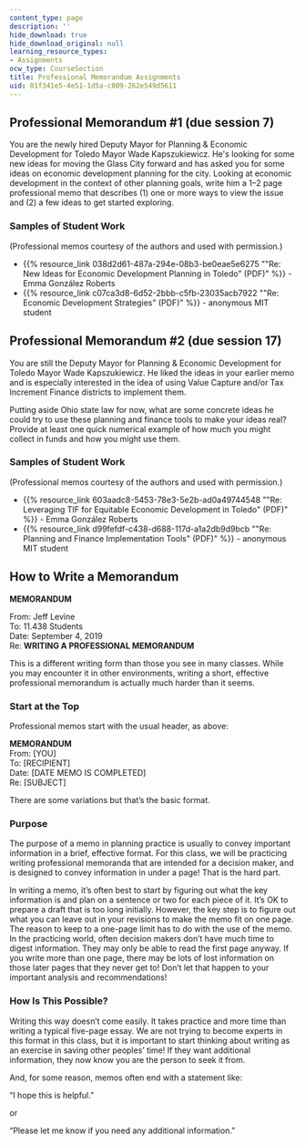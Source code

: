 ```yaml
---
content_type: page
description: ''
hide_download: true
hide_download_original: null
learning_resource_types:
- Assignments
ocw_type: CourseSection
title: Professional Memorandum Assignments
uid: 01f341e5-4e51-1d5a-c809-262e549d5611
---
```


Professional Memorandum #1 (due session 7)
------------------------------------------

You are the newly hired Deputy Mayor for Planning & Economic Development for Toledo Mayor Wade Kapszukiewicz. He's looking for some new ideas for moving the Glass City forward and has asked you for some ideas on economic development planning for the city. Looking at economic development in the context of other planning goals, write him a 1–2 page professional memo that describes (1) one or more ways to view the issue and (2) a few ideas to get started exploring.

### Samples of Student Work

(Professional memos courtesy of the authors and used with permission.)

*   {{% resource_link 038d2d61-487a-294e-08b3-be0eae5e6275 "\"Re: New Ideas for Economic Development Planning in Toledo\" (PDF)" %}} - Emma González Roberts
*   {{% resource_link c07ca3d8-6d52-2bbb-c5fb-23035acb7922 "\"Re: Economic Development Strategies\" (PDF)" %}} - anonymous MIT student

Professional Memorandum #2 (due session 17)
-------------------------------------------

You are still the Deputy Mayor for Planning & Economic Development for Toledo Mayor Wade Kapszukiewicz. He liked the ideas in your earlier memo and is especially interested in the idea of using Value Capture and/or Tax Increment Finance districts to implement them.

Putting aside Ohio state law for now, what are some concrete ideas he could try to use these planning and finance tools to make your ideas real? Provide at least one quick numerical example of how much you might collect in funds and how you might use them.

### Samples of Student Work

(Professional memos courtesy of the authors and used with permission.)

*   {{% resource_link 603aadc8-5453-78e3-5e2b-ad0a49744548 "\"Re: Leveraging TIF for Equitable Economic Development in Toledo\" (PDF)" %}} - Emma González Roberts
*   {{% resource_link d99fefdf-c438-d688-117d-a1a2db9d9bcb "\"Re: Planning and Finance Implementation Tools\" (PDF)" %}} - anonymous MIT student

How to Write a Memorandum
-------------------------

**MEMORANDUM**

From: Jeff Levine  
To: 11.438 Students  
Date: September 4, 2019  
Re: **WRITING A PROFESSIONAL MEMORANDUM**

This is a different writing form than those you see in many classes. While you may encounter it in other environments, writing a short, effective professional memorandum is actually much harder than it seems.

### Start at the Top

Professional memos start with the usual header, as above:

**MEMORANDUM**  
From: \[YOU\]  
To: \[RECIPIENT\]  
Date: \[DATE MEMO IS COMPLETED\]  
Re: \[SUBJECT\]

There are some variations but that’s the basic format.

### Purpose

The purpose of a memo in planning practice is usually to convey important information in a brief, effective format. For this class, we will be practicing writing professional memoranda that are intended for a decision maker, and is designed to convey information in under a page! That is the hard part.

In writing a memo, it’s often best to start by figuring out what the key information is and plan on a sentence or two for each piece of it. It’s OK to prepare a draft that is too long initially. However, the key step is to figure out what you can leave out in your revisions to make the memo fit on one page. The reason to keep to a one-page limit has to do with the use of the memo. In the practicing world, often decision makers don’t have much time to digest information. They may only be able to read the first page anyway. If you write more than one page, there may be lots of lost information on those later pages that they never get to! Don’t let that happen to your important analysis and recommendations!

### How Is This Possible?

Writing this way doesn’t come easily. It takes practice and more time than writing a typical five-page essay. We are not trying to become experts in this format in this class, but it is important to start thinking about writing as an exercise in saving other peoples’ time! If they want additional information, they now know you are the person to seek it from.

And, for some reason, memos often end with a statement like:

“I hope this is helpful.”

or

“Please let me know if you need any additional information.”